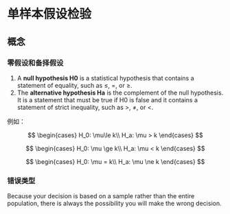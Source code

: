 # 单样本假设检验

## 概念

### 零假设和备择假设

1. A **null hypothesis H0** is a statistical hypothesis that contains a statement of equality, such as $\le$, =, or $\ge$.
2. The **alternative hypothesis Ha** is the complement of the null hypothesis. 
It is a statement that must be true if H0 is false and it contains a statement of strict inequality, such as $>$, $≠$, or $<$.

例如：

$$
\begin{cases}
    H_0: \mu\le k\\
    H_a: \mu > k
\end{cases}
$$

$$
\begin{cases}
    H_0: \mu \ge k\\
    H_a: \mu < k
\end{cases}
$$

$$
\begin{cases}
    H_0: \mu = k\\
    H_a: \mu \ne k
\end{cases}
$$

### 错误类型

Because your decision is based on a sample rather than the entire population, there is always the possibility you will make the wrong decision.

